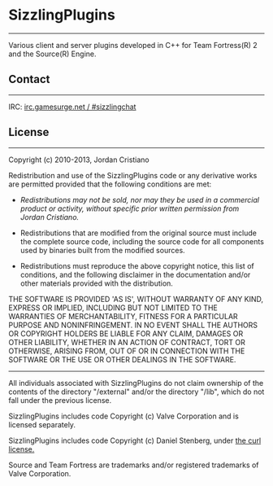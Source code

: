 
# SizzlingPlugins
- - -

Various client and server plugins developed in C++ for Team Fortress(R) 2 and the Source(R) Engine.


## Contact
- - -

IRC: [irc.gamesurge.net / #sizzlingchat](irc://irc.gamesurge.net/sizzlingchat)


## License 
- - -

Copyright (c) 2010-2013, Jordan Cristiano  
<jordan DOT first six letters of last name AT gmail DOT com>

Redistribution and use of the SizzlingPlugins code or any derivative
works are permitted provided that the following conditions are met:

* _Redistributions may not be sold, nor may they be used in a commercial
product or activity, without specific prior written permission from
Jordan Cristiano._
 
* Redistributions that are modified from the original source must include
the complete source code, including the source code for all components
used by binaries built from the modified sources.

* Redistributions must reproduce the above copyright notice, this list
of conditions, and the following disclaimer in the documentation and/or
other materials provided with the distribution.

THE SOFTWARE IS PROVIDED 'AS IS', WITHOUT WARRANTY OF ANY KIND,
EXPRESS OR IMPLIED, INCLUDING BUT NOT LIMITED TO THE WARRANTIES OF
MERCHANTABILITY, FITNESS FOR A PARTICULAR PURPOSE AND NONINFRINGEMENT.
IN NO EVENT SHALL THE AUTHORS OR COPYRIGHT HOLDERS BE LIABLE FOR ANY
CLAIM, DAMAGES OR OTHER LIABILITY, WHETHER IN AN ACTION OF CONTRACT,
TORT OR OTHERWISE, ARISING FROM, OUT OF OR IN CONNECTION WITH THE
SOFTWARE OR THE USE OR OTHER DEALINGS IN THE SOFTWARE.

- - -
All individuals associated with SizzlingPlugins do not claim ownership of 
the contents of the directory "/external" and/or the directory "/lib",
which do not fall under the previous license.

SizzlingPlugins includes code Copyright (c) Valve Corporation and is licensed separately.

SizzlingPlugins includes code Copyright (c) Daniel Stenberg, under [the curl license.](http://curl.haxx.se/docs/copyright.html)

Source and Team Fortress are trademarks and/or registered trademarks of Valve Corporation.
